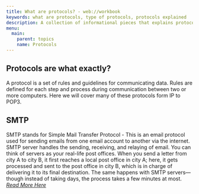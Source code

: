 ```yaml
---
title: What are protocols? - web://workbook
keywords: what are protocols, type of protocols, protocols explained
description: A collection of informational pieces that explains protocols.
menu:
  main:
    parent: topics
    name: Protocols
---
```


## Protocols are what exactly?

A protocol is a set of rules and guidelines for communicating data. Rules are defined for each step and process during communication between two or more computers. Here we will cover many of these protocols form IP to POP3.

## SMTP

SMTP stands for Simple Mail Transfer Protocol - This is an email protocol used for sending emails from one email account to another via the internet. SMTP server handles the sending, receiving, and relaying of email. You can think of servers as your real-life post offices. When you send a letter from city A to city B, it first reaches a local post office in city A; here, it gets processed and sent to the post office in city B, which is in charge of delivering it to its final destination. The same happens with SMTP servers—though instead of taking days, the process takes a few minutes at most.
*[Read More Here](https://postmarkapp.com/guides/everything-you-need-to-know-about-smtp)*
